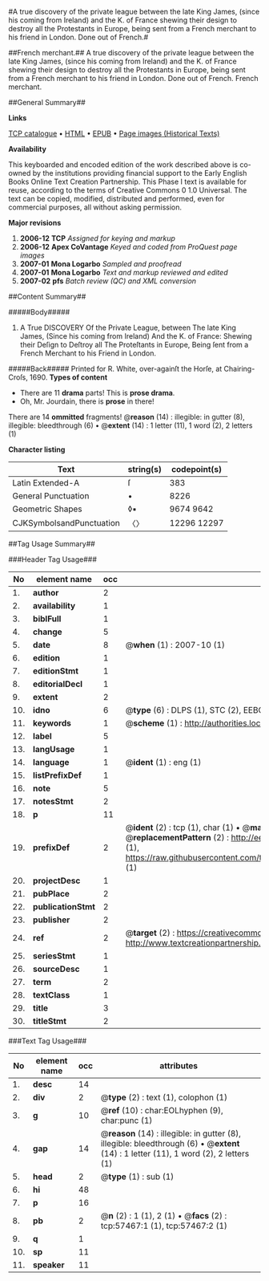 #A true discovery of the private league between the late King James, (since his coming from Ireland) and the K. of France shewing their design to destroy all the Protestants in Europe, being sent from a French merchant to his friend in London. Done out of French.#

##French merchant.##
A true discovery of the private league between the late King James, (since his coming from Ireland) and the K. of France shewing their design to destroy all the Protestants in Europe, being sent from a French merchant to his friend in London. Done out of French.
French merchant.

##General Summary##

**Links**

[TCP catalogue](http://www.ota.ox.ac.uk/tcp/)  • 
[HTML](http://tei.it.ox.ac.uk/tcp/Texts-HTML/free/A63/A63513.html)  • 
[EPUB](http://tei.it.ox.ac.uk/tcp/Texts-EPUB/free/A63/A63513.epub) • 
[Page images (Historical Texts)](https://data.historicaltexts.jisc.ac.uk/view?pubId=eebo-12255892e&pageId=eebo-12255892e-57467-1)

**Availability**

This keyboarded and encoded edition of the
	       work described above is co-owned by the institutions
	       providing financial support to the Early English Books
	       Online Text Creation Partnership. This Phase I text is
	       available for reuse, according to the terms of Creative
	       Commons 0 1.0 Universal. The text can be copied,
	       modified, distributed and performed, even for
	       commercial purposes, all without asking permission.

**Major revisions**

1. __2006-12__ __TCP__ *Assigned for keying and markup*
1. __2006-12__ __Apex CoVantage__ *Keyed and coded from ProQuest page images*
1. __2007-01__ __Mona Logarbo__ *Sampled and proofread*
1. __2007-01__ __Mona Logarbo__ *Text and markup reviewed and edited*
1. __2007-02__ __pfs__ *Batch review (QC) and XML conversion*

##Content Summary##

#####Body#####

1. A True DISCOVERY Of the Private League, between The late King James, (Since his coming from Ireland) And the K. of France: Shewing their Deſign to Deſtroy all The Proteſtants in Europe, Being ſent from a French Merchant to his Friend in London.

#####Back#####
Printed for R. White, over-againſt the Horſe, at Chairing-Croſs, 1690.
**Types of content**

  * There are 11 **drama** parts! This is **prose drama**.
  * Oh, Mr. Jourdain, there is **prose** in there!

There are 14 **ommitted** fragments! 
 @__reason__ (14) : illegible: in gutter (8), illegible: bleedthrough (6)  •  @__extent__ (14) : 1 letter (11), 1 word (2), 2 letters (1)

**Character listing**


|Text|string(s)|codepoint(s)|
|---|---|---|
|Latin Extended-A|ſ|383|
|General Punctuation|•|8226|
|Geometric Shapes|◊▪|9674 9642|
|CJKSymbolsandPunctuation|〈〉|12296 12297|

##Tag Usage Summary##

###Header Tag Usage###

|No|element name|occ|attributes|
|---|---|---|---|
|1.|__author__|2||
|2.|__availability__|1||
|3.|__biblFull__|1||
|4.|__change__|5||
|5.|__date__|8| @__when__ (1) : 2007-10 (1)|
|6.|__edition__|1||
|7.|__editionStmt__|1||
|8.|__editorialDecl__|1||
|9.|__extent__|2||
|10.|__idno__|6| @__type__ (6) : DLPS (1), STC (2), EEBO-CITATION (1), OCLC (1), VID (1)|
|11.|__keywords__|1| @__scheme__ (1) : http://authorities.loc.gov/ (1)|
|12.|__label__|5||
|13.|__langUsage__|1||
|14.|__language__|1| @__ident__ (1) : eng (1)|
|15.|__listPrefixDef__|1||
|16.|__note__|5||
|17.|__notesStmt__|2||
|18.|__p__|11||
|19.|__prefixDef__|2| @__ident__ (2) : tcp (1), char (1)  •  @__matchPattern__ (2) : ([0-9\-]+):([0-9IVX]+) (1), (.+) (1)  •  @__replacementPattern__ (2) : http://eebo.chadwyck.com/downloadtiff?vid=$1&page=$2 (1), https://raw.githubusercontent.com/textcreationpartnership/Texts/master/tcpchars.xml#$1 (1)|
|20.|__projectDesc__|1||
|21.|__pubPlace__|2||
|22.|__publicationStmt__|2||
|23.|__publisher__|2||
|24.|__ref__|2| @__target__ (2) : https://creativecommons.org/publicdomain/zero/1.0/ (1), http://www.textcreationpartnership.org/docs/. (1)|
|25.|__seriesStmt__|1||
|26.|__sourceDesc__|1||
|27.|__term__|2||
|28.|__textClass__|1||
|29.|__title__|3||
|30.|__titleStmt__|2||


###Text Tag Usage###

|No|element name|occ|attributes|
|---|---|---|---|
|1.|__desc__|14||
|2.|__div__|2| @__type__ (2) : text (1), colophon (1)|
|3.|__g__|10| @__ref__ (10) : char:EOLhyphen (9), char:punc (1)|
|4.|__gap__|14| @__reason__ (14) : illegible: in gutter (8), illegible: bleedthrough (6)  •  @__extent__ (14) : 1 letter (11), 1 word (2), 2 letters (1)|
|5.|__head__|2| @__type__ (1) : sub (1)|
|6.|__hi__|48||
|7.|__p__|16||
|8.|__pb__|2| @__n__ (2) : 1 (1), 2 (1)  •  @__facs__ (2) : tcp:57467:1 (1), tcp:57467:2 (1)|
|9.|__q__|1||
|10.|__sp__|11||
|11.|__speaker__|11||
